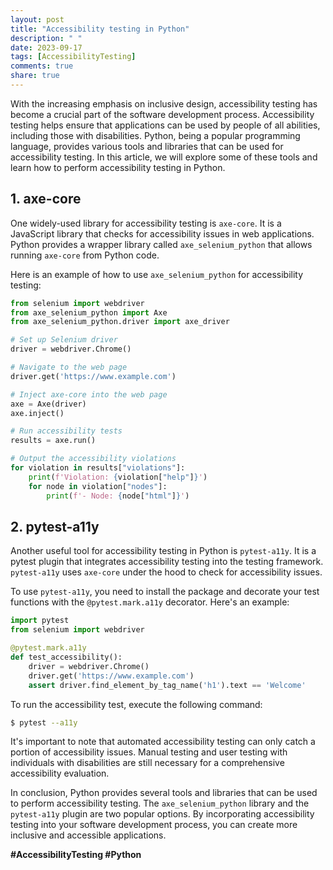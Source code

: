 ```yaml
---
layout: post
title: "Accessibility testing in Python"
description: " "
date: 2023-09-17
tags: [AccessibilityTesting]
comments: true
share: true
---
```


With the increasing emphasis on inclusive design, accessibility testing has become a crucial part of the software development process. Accessibility testing helps ensure that applications can be used by people of all abilities, including those with disabilities. Python, being a popular programming language, provides various tools and libraries that can be used for accessibility testing. In this article, we will explore some of these tools and learn how to perform accessibility testing in Python.

## 1. **axe-core** 

One widely-used library for accessibility testing is `axe-core`. It is a JavaScript library that checks for accessibility issues in web applications. Python provides a wrapper library called `axe_selenium_python` that allows running `axe-core` from Python code.

Here is an example of how to use `axe_selenium_python` for accessibility testing:

```python
from selenium import webdriver
from axe_selenium_python import Axe
from axe_selenium_python.driver import axe_driver

# Set up Selenium driver
driver = webdriver.Chrome()

# Navigate to the web page
driver.get('https://www.example.com')

# Inject axe-core into the web page
axe = Axe(driver)
axe.inject()

# Run accessibility tests
results = axe.run()

# Output the accessibility violations
for violation in results["violations"]:
    print(f'Violation: {violation["help"]}')
    for node in violation["nodes"]:
        print(f'- Node: {node["html"]}')
```

## 2. **pytest-a11y**

Another useful tool for accessibility testing in Python is `pytest-a11y`. It is a pytest plugin that integrates accessibility testing into the testing framework. `pytest-a11y` uses `axe-core` under the hood to check for accessibility issues.

To use `pytest-a11y`, you need to install the package and decorate your test functions with the `@pytest.mark.a11y` decorator. Here's an example:

```python
import pytest
from selenium import webdriver

@pytest.mark.a11y
def test_accessibility():
    driver = webdriver.Chrome()
    driver.get('https://www.example.com')
    assert driver.find_element_by_tag_name('h1').text == 'Welcome'

```
To run the accessibility test, execute the following command:
```bash
$ pytest --a11y
```

It's important to note that automated accessibility testing can only catch a portion of accessibility issues. Manual testing and user testing with individuals with disabilities are still necessary for a comprehensive accessibility evaluation.

In conclusion, Python provides several tools and libraries that can be used to perform accessibility testing. The `axe_selenium_python` library and the `pytest-a11y` plugin are two popular options. By incorporating accessibility testing into your software development process, you can create more inclusive and accessible applications.

**#AccessibilityTesting #Python**